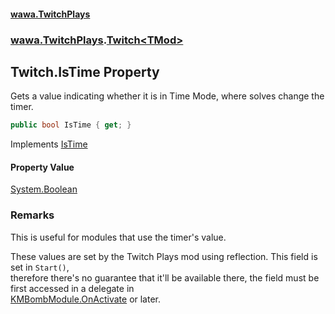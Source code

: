 #### [wawa.TwitchPlays](index.md 'index')
### [wawa.TwitchPlays](wawa.TwitchPlays.md 'wawa.TwitchPlays').[Twitch&lt;TMod&gt;](Twitch{TMod}.md 'wawa.TwitchPlays.Twitch<TMod>')

## Twitch<TMod>.IsTime Property

Gets a value indicating whether it is in Time Mode, where solves change the timer.

```csharp
public bool IsTime { get; }
```

Implements [IsTime](ITwitchDeclarable.IsTime.md 'wawa.TwitchPlays.ITwitchDeclarable.IsTime')

#### Property Value
[System.Boolean](https://docs.microsoft.com/en-us/dotnet/api/System.Boolean 'System.Boolean')

### Remarks
  
This is useful for modules that use the timer's value.  
  
These values are set by the Twitch Plays mod using reflection. This field is set in `Start()`,  
therefore there's no guarantee that it'll be available there, the field must be first accessed in a delegate in  
[KMBombModule.OnActivate](https://docs.microsoft.com/en-us/dotnet/api/KMBombModule.OnActivate 'KMBombModule.OnActivate') or later.